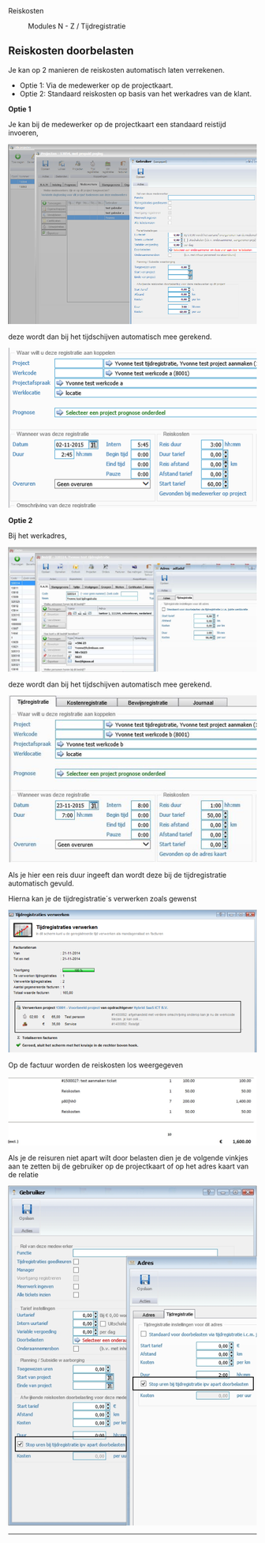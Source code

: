 <properties>
	<page>
		<title>Reiskosten</title>
		<description>Reiskosten</description>
	</page>
	<menu>
		<position>Modules N - Z / Tijdregistratie</position>
		<title>Reiskosten</title>
	</menu>
</properties>

## Reiskosten doorbelasten ##

Je kan op 2 manieren de reiskosten automatisch laten verrekenen.

* Optie 1: Via de medewerker op de projectkaart.
* Optie 2: Standaard reiskosten op basis van het werkadres van de klant.

**Optie 1**

Je kan bij de medewerker op de projectkaart een standaard reistijd invoeren, 

![](images/1.jpg)


deze wordt dan bij het tijdschijven automatisch mee gerekend.

![](images/2.jpg)


**Optie 2**

Bij het werkadres, 

![](images/3.jpg)

deze wordt dan bij het tijdschijven automatisch mee gerekend.

![](images/4.jpg) 

Als je hier een reis duur ingeeft dan wordt deze bij de tijdregistratie automatisch gevuld.

Hierna kan je de tijdregistratie´s verwerken zoals gewenst

![](images/5.jpg)

Op de factuur worden de reiskosten los weergegeven

![](images/6.jpg)

Als je de reisuren niet apart wilt door belasten dien je de volgende vinkjes aan te zetten 
bij de gebruiker op de projectkaart of op het adres kaart van de relatie

![](images/12.jpg)

--------------






